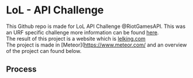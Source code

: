 # LoL - API Challenge
This Github repo is made for LoL API Challenge @RiotGamesAPI. This was an URF specific challenge more information can be found [here](https://developer.riotgames.com/discussion/riot-games-api/show/bX8Z86bm).<br>
The result of this project is a website which is [lelking.com](http://www.lelking.com/)
<br>
The project is made in [Meteor](https://www.meteor.com/ and an overview of the project can found below.
## Process

